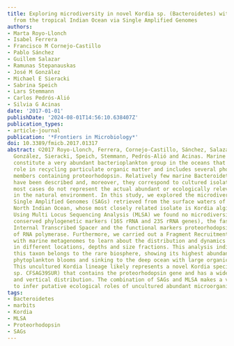 ```yaml
---
title: Exploring microdiversity in novel Kordia sp. (Bacteroidetes) with proteorhodopsin
  from the tropical Indian Ocean via Single Amplified Genomes
authors:
- Marta Royo-Llonch
- Isabel Ferrera
- Francisco M Cornejo-Castillo
- Pablo Sánchez
- Guillem Salazar
- Ramunas Stepanauskas
- José M González
- Michael E Sieracki
- Sabrina Speich
- Lars Stemmann
- Carlos Pedrós-Alió
- Silvia G Acinas
date: '2017-01-01'
publishDate: '2024-08-01T14:56:10.638407Z'
publication_types:
- article-journal
publication: '*Frontiers in Microbiology*'
doi: 10.3389/fmicb.2017.01317
abstract: ©2017 Royo-Llonch, Ferrera, Cornejo-Castillo, Sánchez, Salazar, Stepanauskas,
  González, Sieracki, Speich, Stemmann, Pedrós-Alió and Acinas. Marine Bacteroidetes
  constitute a very abundant bacterioplankton group in the oceans that plays a key
  role in recycling particulate organic matter and includes several photoheterotrophic
  members containing proteorhodopsin. Relatively few marine Bacteroidetes species
  have been described and, moreover, they correspond to cultured isolates, which in
  most cases do not represent the actual abundant or ecologically relevant microorganisms
  in the natural environment. In this study, we explored the microdiversity of 98
  Single Amplified Genomes (SAGs) retrieved from the surface waters of the underexplored
  North Indian Ocean, whose most closely related isolate is Kordia algicida OT-1.
  Using Multi Locus Sequencing Analysis (MLSA) we found no microdiversity in the tested
  conserved phylogenetic markers (16S rRNA and 23S rRNA genes), the fast-evolving
  Internal Transcribed Spacer and the functional markers proteorhodopsin and the beta-subunit
  of RNA polymerase. Furthermore, we carried out a Fragment Recruitment Analysis (FRA)
  with marine metagenomes to learn about the distribution and dynamics of this microorganism
  in different locations, depths and size fractions. This analysis indicated that
  this taxon belongs to the rare biosphere, showing its highest abundance after upwelling-induced
  phytoplankton blooms and sinking to the deep ocean with large organic matter particles.
  This uncultured Kordia lineage likely represents a novel Kordia species (Kordia
  sp. CFSAG39SUR) that contains the proteorhodopsin gene and has a widespread spatial
  and vertical distribution. The combination of SAGs and MLSA makes a valuable approach
  to infer putative ecological roles of uncultured abundant microorganisms.
tags:
- Bacteroidetes
- marbits
- Kordia
- MLSA
- Proteorhodopsin
- SAGs
---
```

